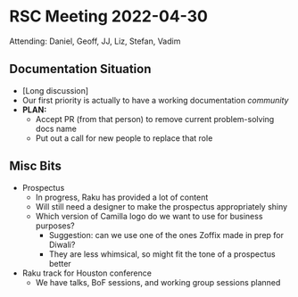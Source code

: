 # RSC Meeting 2022-04-30

Attending: Daniel, Geoff, JJ, Liz, Stefan, Vadim


## Documentation Situation

* [Long discussion]
* Our first priority is actually to have a working documentation *community*
* **PLAN:**
  * Accept PR (from that person) to remove current problem-solving docs name
  * Put out a call for new people to replace that role


## Misc Bits

* Prospectus
  * In progress, Raku has provided a lot of content
  * Will still need a designer to make the prospectus appropriately shiny
  * Which version of Camilla logo do we want to use for business purposes?
    * Suggestion: can we use one of the ones Zoffix made in prep for Diwali?
    * They are less whimsical, so might fit the tone of a prospectus better
* Raku track for Houston conference
  * We have talks, BoF sessions, and working group sessions planned
